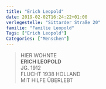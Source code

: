 ```yaml
---
title: "Erich Leopold"
date: 2019-02-02T16:24:22+01:00
verlegestelle: "Sittarder Straße 20"
familie: "Familie Leopold"
Tags: ["Erich Leopold"]
Categories: ["Menschen"]
---
```


> HIER WOHNTE <br />
> **ERICH LEOPOLD** <br />
> JG. 1912 <br />
> FLUCHT 1938 HOLLAND <br />
> MIT HILFE ÜBERLEBT <br />